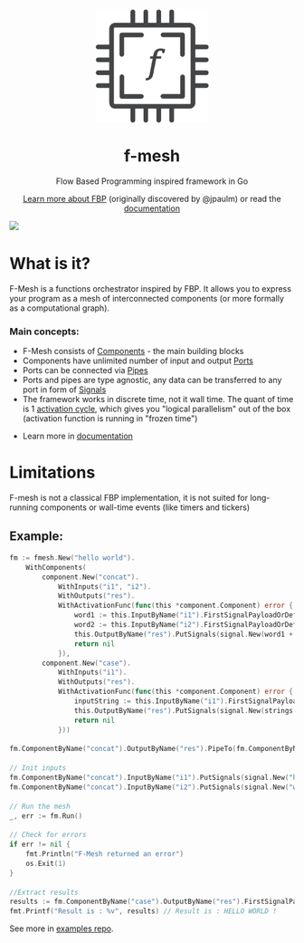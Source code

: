 <div align="center">
  <img src="./assets/img/logo.png" width="200" height="200" alt="f-mesh"/>
  <h1>f-mesh</h1>
  <p>Flow Based Programming inspired framework in Go</p>
  
[Learn more about FBP](https://jpaulm.github.io/fbp/) (originally discovered by @jpaulm) or read the [documentation](https://github.com/hovsep/fmesh/wiki)
</div>

<img src="https://github.com/user-attachments/assets/045bb7ac-0852-4a0d-9158-6af2d6e66dbb" width="500px">


<h1>What is it?</h1>
<p>F-Mesh is a functions orchestrator inspired by FBP. 
It allows you to express your program as a mesh of interconnected components (or more formally as a computational graph).
</p>
<h3>Main concepts:</h3>
<ul>
<li>F-Mesh consists of <a href="https://github.com/hovsep/fmesh/wiki/5.-Component">Components</a> - the main building blocks</li>
<li>Components have unlimited number of input and output <a href="https://github.com/hovsep/fmesh/wiki/3.-Ports">Ports</a></li>
<li>Ports can be connected via <a href="https://github.com/hovsep/fmesh/wiki/4.-Pipes">Pipes</a></li>
<li>Ports and pipes are type agnostic, any data can be transferred to any port in form of <a href="https://github.com/hovsep/fmesh/wiki/2.-Signals">Signals</a></li>
<li>The framework works in discrete time, not it wall time. The quant of time is 1 <a href="https://github.com/hovsep/fmesh/wiki/6.-Scheduling-rules#phases-of-an-activation-cycle">activation cycle</a>, which gives you "logical parallelism" out of the box (activation function is running in "frozen time")</li>
<li>
	
Learn more in [documentation](https://github.com/hovsep/fmesh/wiki)
</li>
</ul>

<h1>Limitations</h1>
<p>F-mesh is not a classical FBP implementation, it is not suited for long-running components or wall-time events (like timers and tickers)</p>


<h2>Example:</h2>

```go
fm := fmesh.New("hello world").
	WithComponents(
		component.New("concat").
			WithInputs("i1", "i2").
			WithOutputs("res").
			WithActivationFunc(func(this *component.Component) error {
				word1 := this.InputByName("i1").FirstSignalPayloadOrDefault("").(string)
				word2 := this.InputByName("i2").FirstSignalPayloadOrDefault("").(string)
				this.OutputByName("res").PutSignals(signal.New(word1 + word2))
				return nil
			}),
		component.New("case").
			WithInputs("i1").
			WithOutputs("res").
			WithActivationFunc(func(this *component.Component) error {
				inputString := this.InputByName("i1").FirstSignalPayloadOrDefault("").(string)
				this.OutputByName("res").PutSignals(signal.New(strings.ToTitle(inputString)))
				return nil
			}))

fm.ComponentByName("concat").OutputByName("res").PipeTo(fm.ComponentByName("case").InputByName("i1"))

// Init inputs
fm.ComponentByName("concat").InputByName("i1").PutSignals(signal.New("hello "))
fm.ComponentByName("concat").InputByName("i2").PutSignals(signal.New("world !"))

// Run the mesh
_, err := fm.Run()

// Check for errors
if err != nil {
	fmt.Println("F-Mesh returned an error")
	os.Exit(1)
}

//Extract results
results := fm.ComponentByName("case").OutputByName("res").FirstSignalPayloadOrNil()
fmt.Printf("Result is : %v", results) // Result is : HELLO WORLD !
```

See more in [examples repo](https://github.com/hovsep/fmesh-examples).
